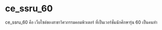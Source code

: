 # ce_ssru_60
ce_ssru_60 คือ เว็บไซต์ของสาขาวิศวกรรมคอมพิวเตอร์ ที่เป็นเวอร์ชั่นนักศึกษารุ่น 60 เป็นคนทำ
